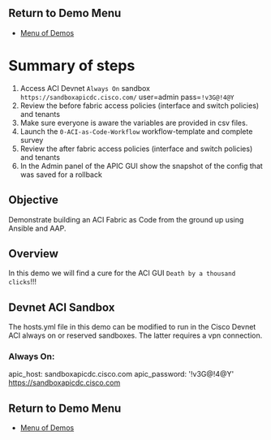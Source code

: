 ## Return to Demo Menu
 - [Menu of Demos](../README.md)

# Summary of steps
1. Access ACI Devnet `Always On` sandbox ```https://sandboxapicdc.cisco.com/``` user=admin pass=`!v3G@!4@Y`
2. Review the before fabric access policies (interface and switch policies) and tenants
3. Make sure everyone is aware the variables are provided in csv files.
3. Launch the `0-ACI-as-Code-Workflow` workflow-template and complete survey
4. Review the after fabric access policies (interface and switch policies) and tenants
5. In the Admin panel of the APIC GUI show the snapshot of the config that was saved for a rollback


## Objective
Demonstrate building an ACI Fabric as Code from the ground up using Ansible and AAP.

## Overview
In this demo we will find a cure for the ACI GUI `Death by a thousand clicks`!!!

## Devnet ACI Sandbox
The hosts.yml file in this demo can be modified to run in the Cisco Devnet ACI always on or reserved sandboxes. The latter requires a vpn connection.

### Always On:
apic_host: sandboxapicdc.cisco.com
apic_password: '!v3G@!4@Y'
https://sandboxapicdc.cisco.com

## Return to Demo Menu
 - [Menu of Demos](../README.md)


